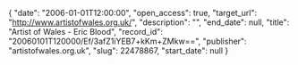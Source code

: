 {
  "date": "2006-01-01T12:00:00", 
  "open_access": true, 
  "target_url": "http://www.artistofwales.org.uk/", 
  "description": "", 
  "end_date": null, 
  "title": "Artist of Wales - Eric Blood", 
  "record_id": "20060101T120000/Ef/3afZ1iYEB7+kKm+ZMkw==", 
  "publisher": "artistofwales.org.uk", 
  "slug": 22478867, 
  "start_date": null
}

